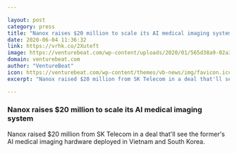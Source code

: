 ```yaml
---

layout: post
category: press
title: "Nanox raises $20 million to scale its AI medical imaging system"
date: 2020-06-04 11:36:32
link: https://vrhk.co/2Xuteft
image: https://venturebeat.com/wp-content/uploads/2020/01/565d38a9-02a3-4ac9-9e24-fee9c3b9094a-e1579032983901.png?w=1200&strip=all
domain: venturebeat.com
author: "VentureBeat"
icon: https://venturebeat.com/wp-content/themes/vb-news/img/favicon.ico
excerpt: "Nanox raised $20 million from SK Telecom in a deal that'll see the former's AI medical imaging hardware deployed in Vietnam and South Korea."

---
```


### Nanox raises $20 million to scale its AI medical imaging system

Nanox raised $20 million from SK Telecom in a deal that'll see the former's AI medical imaging hardware deployed in Vietnam and South Korea.